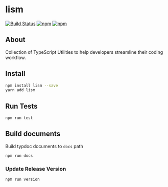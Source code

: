 # lism

[![Build Status](https://app.travis-ci.com/dragmove/lism.svg?branch=main)](https://app.travis-ci.com/dragmove/lism)
[![npm](https://img.shields.io/npm/v/lism)](https://www.npmjs.com/package/lism)
[![npm](https://img.shields.io/npm/l/lism)](https://www.npmjs.com/package/lism)

## About

Collection of TypeScript Utilities to help developers streamline their coding workflow.

## Install

```sh
npm install lism --save
yarn add lism
```

## Run Tests

```sh
npm run test
```

## Build documents

Build typdoc documents to `docs` path

```sh
npm run docs
```

### Update Release Version

```sh
npm run version
```
